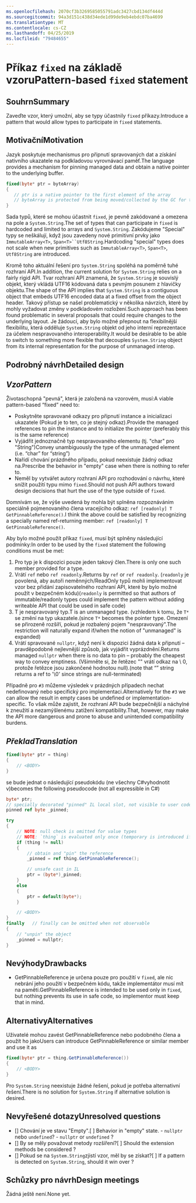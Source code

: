 ```yaml
---
ms.openlocfilehash: 2070cf3b3269585055791adc3427cbd134df444d
ms.sourcegitcommit: 94a3d151c438d34ede1d99de9eb4ebdc07ba4699
ms.translationtype: MT
ms.contentlocale: cs-CZ
ms.lasthandoff: 04/25/2019
ms.locfileid: "79484655"
---
```

# <a name="pattern-based-fixed-statement"></a><span data-ttu-id="3f99e-101">Příkaz `fixed` na základě vzoru</span><span class="sxs-lookup"><span data-stu-id="3f99e-101">Pattern-based `fixed` statement</span></span>

## <a name="summary"></a><span data-ttu-id="3f99e-102">Souhrn</span><span class="sxs-lookup"><span data-stu-id="3f99e-102">Summary</span></span>
[summary]: #summary

<span data-ttu-id="3f99e-103">Zaveďte vzor, který umožní, aby se typy účastnily `fixed` příkazy.</span><span class="sxs-lookup"><span data-stu-id="3f99e-103">Introduce a pattern that would allow types to participate in `fixed` statements.</span></span> 

## <a name="motivation"></a><span data-ttu-id="3f99e-104">Motivační</span><span class="sxs-lookup"><span data-stu-id="3f99e-104">Motivation</span></span>
[motivation]: #motivation

<span data-ttu-id="3f99e-105">Jazyk poskytuje mechanismus pro připnutí spravovaných dat a získání nativního ukazatele na podkladovou vyrovnávací paměť.</span><span class="sxs-lookup"><span data-stu-id="3f99e-105">The language provides a mechanism for pinning managed data and obtain a native pointer to the underlying buffer.</span></span>

```csharp
fixed(byte* ptr = byteArray)
{
   // ptr is a native pointer to the first element of the array
   // byteArray is protected from being moved/collected by the GC for the duration of this block 
}

```

<span data-ttu-id="3f99e-106">Sada typů, které se mohou účastnit `fixed`, je pevně zakódované a omezena na pole a `System.String`.</span><span class="sxs-lookup"><span data-stu-id="3f99e-106">The set of types that can participate in `fixed` is hardcoded and limited to arrays and `System.String`.</span></span> <span data-ttu-id="3f99e-107">Zakódujeme "Special" typy se neškálují, když jsou zavedeny nové primitivní prvky jako `ImmutableArray<T>`, `Span<T>``Utf8String`.</span><span class="sxs-lookup"><span data-stu-id="3f99e-107">Hardcoding "special" types does not scale when new primitives such as `ImmutableArray<T>`, `Span<T>`, `Utf8String` are introduced.</span></span> 

<span data-ttu-id="3f99e-108">Kromě toho aktuální řešení pro `System.String` spoléhá na poměrně tuhé rozhraní API.</span><span class="sxs-lookup"><span data-stu-id="3f99e-108">In addition, the current solution for `System.String` relies on a fairly rigid API.</span></span> <span data-ttu-id="3f99e-109">Tvar rozhraní API znamená, že `System.String` je souvislý objekt, který vkládá UTF16 kódovaná data s pevným posunem z hlavičky objektu.</span><span class="sxs-lookup"><span data-stu-id="3f99e-109">The shape of the API implies that `System.String` is a contiguous object that embeds UTF16 encoded data at a fixed offset from the object header.</span></span> <span data-ttu-id="3f99e-110">Takový přístup se našel problematický v několika návrzích, které by mohly vyžadovat změny v podkladovém rozložení.</span><span class="sxs-lookup"><span data-stu-id="3f99e-110">Such approach has been found problematic in several proposals that could require changes to the underlying layout.</span></span> <span data-ttu-id="3f99e-111">Je žádoucí, aby bylo možné přepnout na flexibilnější flexibilitu, která odděluje `System.String` objekt od jeho interní reprezentace za účelem nespravovaného interoperability.</span><span class="sxs-lookup"><span data-stu-id="3f99e-111">It would be desirable to be able to switch to something more flexible that decouples `System.String` object from its internal representation for the purpose of unmanaged interop.</span></span> 

## <a name="detailed-design"></a><span data-ttu-id="3f99e-112">Podrobný návrh</span><span class="sxs-lookup"><span data-stu-id="3f99e-112">Detailed design</span></span>
[design]: #detailed-design

## <a name="pattern"></a><span data-ttu-id="3f99e-113">*Vzor*</span><span class="sxs-lookup"><span data-stu-id="3f99e-113">*Pattern*</span></span> ##
<span data-ttu-id="3f99e-114">Životaschopná "pevná", která je založená na vzorovém, musí:</span><span class="sxs-lookup"><span data-stu-id="3f99e-114">A viable pattern-based “fixed” need to:</span></span>
-   <span data-ttu-id="3f99e-115">Poskytněte spravované odkazy pro připnutí instance a inicializaci ukazatele (Pokud je to ten, co je stejný odkaz).</span><span class="sxs-lookup"><span data-stu-id="3f99e-115">Provide the managed references to pin the instance and to initialize the pointer (preferably this is the same reference)</span></span>
-   <span data-ttu-id="3f99e-116">Vyjádřit jednoznačně typ nespravovaného elementu (tj. "char" pro "String")</span><span class="sxs-lookup"><span data-stu-id="3f99e-116">Convey unambiguously the type of the unmanaged element   (i.e. “char” for “string”)</span></span>
-   <span data-ttu-id="3f99e-117">Nařídí chování prázdného případu, pokud neexistuje žádný odkaz na.</span><span class="sxs-lookup"><span data-stu-id="3f99e-117">Prescribe the behavior in "empty" case when there is nothing to refer to.</span></span> 
-   <span data-ttu-id="3f99e-118">Neměl by vytvářet autory rozhraní API pro rozhodování o návrhu, které snížit použití typu mimo `fixed`.</span><span class="sxs-lookup"><span data-stu-id="3f99e-118">Should not push API authors toward design decisions that hurt the use of the type outside of `fixed`.</span></span>

<span data-ttu-id="3f99e-119">Domnívám se, že výše uvedená by mohla být splněna rozpoznáváním speciálně pojmenovaného člena vracejícího odkaz: `ref [readonly] T GetPinnableReference()`.</span><span class="sxs-lookup"><span data-stu-id="3f99e-119">I think the above could be satisfied by recognizing a specially named ref-returning member: `ref [readonly] T GetPinnableReference()`.</span></span>

<span data-ttu-id="3f99e-120">Aby bylo možné použít příkaz `fixed`, musí být splněny následující podmínky:</span><span class="sxs-lookup"><span data-stu-id="3f99e-120">In order to be used by the `fixed` statement the following conditions must be met:</span></span>

1. <span data-ttu-id="3f99e-121">Pro typ je k dispozici pouze jeden takový člen.</span><span class="sxs-lookup"><span data-stu-id="3f99e-121">There is only one such member provided for a type.</span></span>
1. <span data-ttu-id="3f99e-122">Vrátí `ref` nebo `ref readonly`.</span><span class="sxs-lookup"><span data-stu-id="3f99e-122">Returns by `ref` or `ref readonly`.</span></span> <span data-ttu-id="3f99e-123">(`readonly` je povolená, aby autoři neměnných/ReadOnly typů mohli implementovat vzor bez přidání zapisovatelného rozhraní API, které by bylo možné použít v bezpečném kódu)</span><span class="sxs-lookup"><span data-stu-id="3f99e-123">(`readonly` is permitted so that authors of immutable/readonly types could implement the pattern without adding writeable API that could be used in safe code)</span></span>
1. <span data-ttu-id="3f99e-124">T je nespravovaný typ.</span><span class="sxs-lookup"><span data-stu-id="3f99e-124">T is an unmanaged type.</span></span>
<span data-ttu-id="3f99e-125">(vzhledem k tomu, že `T*` se změní na typ ukazatele.</span><span class="sxs-lookup"><span data-stu-id="3f99e-125">(since `T*` becomes the pointer type.</span></span> <span data-ttu-id="3f99e-126">Omezení se přirozeně rozšíří, pokud je rozbalený pojem "nespravovaný".</span><span class="sxs-lookup"><span data-stu-id="3f99e-126">The restriction will naturally expand if/when the notion of "unmanaged" is expanded)</span></span>
1. <span data-ttu-id="3f99e-127">Vrátí spravované `nullptr`, když není k dispozici žádná data k připnutí – pravděpodobně nejlevnější způsob, jak vyjádřit vyprázdnění.</span><span class="sxs-lookup"><span data-stu-id="3f99e-127">Returns managed `nullptr` when there is no data to pin – probably the cheapest way to convey emptiness.</span></span>
<span data-ttu-id="3f99e-128">(Všimněte si, že řetězec "" vrátí odkaz na \ 0, protože řetězce jsou zakončené hodnotou null).</span><span class="sxs-lookup"><span data-stu-id="3f99e-128">(note that “” string returns a ref to '\0' since strings are null-terminated)</span></span>

<span data-ttu-id="3f99e-129">Případně pro `#3` můžeme výsledek v prázdných případech nechat nedefinovaný nebo specifický pro implementaci.</span><span class="sxs-lookup"><span data-stu-id="3f99e-129">Alternatively for the `#3` we can allow the result in empty cases be undefined or implementation-specific.</span></span> <span data-ttu-id="3f99e-130">To však může zajistit, že rozhraní API bude bezpečnější a náchylné k zneužití a nezamýšlenému zatížení kompatibility.</span><span class="sxs-lookup"><span data-stu-id="3f99e-130">That, however, may make the API more dangerous and prone to abuse and unintended compatibility burdens.</span></span> 

## <a name="translation"></a><span data-ttu-id="3f99e-131">*Překlad*</span><span class="sxs-lookup"><span data-stu-id="3f99e-131">*Translation*</span></span> ##

```csharp
fixed(byte* ptr = thing)
{ 
    // <BODY>
}
```

<span data-ttu-id="3f99e-132">se bude jednat o následující pseudokódu (ne všechny C#vyhodnotit v)</span><span class="sxs-lookup"><span data-stu-id="3f99e-132">becomes the following pseudocode (not all expressible in C#)</span></span>

```csharp
byte* ptr;
// specially decorated "pinned" IL local slot, not visible to user code.
pinned ref byte _pinned;

try
{
    // NOTE: null check is omitted for value types 
    // NOTE: `thing` is evaluated only once (temporary is introduced if necessary) 
    if (thing != null)
    {
        // obtain and "pin" the reference
        _pinned = ref thing.GetPinnableReference();

        // unsafe cast in IL
        ptr = (byte*)_pinned;
    }
    else
    {
        ptr = default(byte*);
    }

    // <BODY> 
}
finally   // finally can be omitted when not observable
{
    // "unpin" the object
    _pinned = nullptr;
}
```

## <a name="drawbacks"></a><span data-ttu-id="3f99e-133">Nevýhody</span><span class="sxs-lookup"><span data-stu-id="3f99e-133">Drawbacks</span></span>
[drawbacks]: #drawbacks

- <span data-ttu-id="3f99e-134">GetPinnableReference je určena pouze pro použití v `fixed`, ale nic nebrání jeho použití v bezpečném kódu, takže implementátor musí mít na paměti.</span><span class="sxs-lookup"><span data-stu-id="3f99e-134">GetPinnableReference is intended to be used only in `fixed`, but nothing prevents its use in safe code, so implementor must keep that in mind.</span></span>

## <a name="alternatives"></a><span data-ttu-id="3f99e-135">Alternativy</span><span class="sxs-lookup"><span data-stu-id="3f99e-135">Alternatives</span></span>
[alternatives]: #alternatives

<span data-ttu-id="3f99e-136">Uživatelé mohou zavést GetPinnableReference nebo podobného člena a použít ho jako</span><span class="sxs-lookup"><span data-stu-id="3f99e-136">Users can introduce GetPinnableReference or similar member and use it as</span></span>
 
```csharp
fixed(byte* ptr = thing.GetPinnableReference())
{ 
    // <BODY>
}
```

<span data-ttu-id="3f99e-137">Pro `System.String` neexistuje žádné řešení, pokud je potřeba alternativní řešení.</span><span class="sxs-lookup"><span data-stu-id="3f99e-137">There is no solution for `System.String` if alternative solution is desired.</span></span>

## <a name="unresolved-questions"></a><span data-ttu-id="3f99e-138">Nevyřešené dotazy</span><span class="sxs-lookup"><span data-stu-id="3f99e-138">Unresolved questions</span></span>
[unresolved]: #unresolved-questions

- <span data-ttu-id="3f99e-139">[] Chování je ve stavu "Empty".</span><span class="sxs-lookup"><span data-stu-id="3f99e-139">[ ] Behavior in "empty" state.</span></span><span data-ttu-id="3f99e-140"> - `nullptr` nebo `undefined`?</span><span class="sxs-lookup"><span data-stu-id="3f99e-140"> - `nullptr` or `undefined` ?</span></span> 
- <span data-ttu-id="3f99e-141">[] By se měly považovat metody rozšíření?</span><span class="sxs-lookup"><span data-stu-id="3f99e-141">[ ] Should the extension methods be considered ?</span></span> 
- <span data-ttu-id="3f99e-142">[] Pokud se na `System.String`zjistí vzor, měl by se získat?</span><span class="sxs-lookup"><span data-stu-id="3f99e-142">[ ] If a pattern is detected on `System.String`, should it win over ?</span></span> 

## <a name="design-meetings"></a><span data-ttu-id="3f99e-143">Schůzky pro návrh</span><span class="sxs-lookup"><span data-stu-id="3f99e-143">Design meetings</span></span>

<span data-ttu-id="3f99e-144">Žádná ještě není.</span><span class="sxs-lookup"><span data-stu-id="3f99e-144">None yet.</span></span> 
